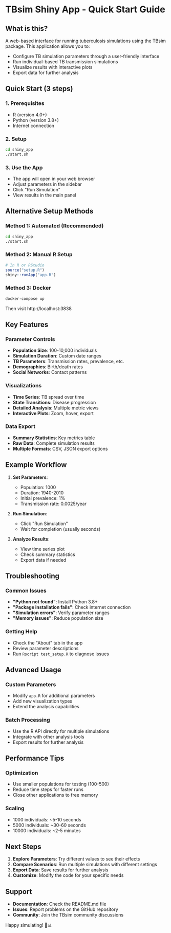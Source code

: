 # TBsim Shiny App - Quick Start Guide

## What is this?

A web-based interface for running tuberculosis simulations using the TBsim package. This application allows you to:

- Configure TB simulation parameters through a user-friendly interface
- Run individual-based TB transmission simulations
- Visualize results with interactive plots
- Export data for further analysis

## Quick Start (3 steps)

### 1. Prerequisites
- R (version 4.0+)
- Python (version 3.8+)
- Internet connection

### 2. Setup
```bash
cd shiny_app
./start.sh
```

### 3. Use the App
- The app will open in your web browser
- Adjust parameters in the sidebar
- Click "Run Simulation"
- View results in the main panel

## Alternative Setup Methods

### Method 1: Automated (Recommended)
```bash
cd shiny_app
./start.sh
```

### Method 2: Manual R Setup
```r
# In R or RStudio
source("setup.R")
shiny::runApp("app.R")
```

### Method 3: Docker
```bash
docker-compose up
```
Then visit http://localhost:3838

## Key Features

### Parameter Controls
- **Population Size**: 100-10,000 individuals
- **Simulation Duration**: Custom date ranges
- **TB Parameters**: Transmission rates, prevalence, etc.
- **Demographics**: Birth/death rates
- **Social Networks**: Contact patterns

### Visualizations
- **Time Series**: TB spread over time
- **State Transitions**: Disease progression
- **Detailed Analysis**: Multiple metric views
- **Interactive Plots**: Zoom, hover, export

### Data Export
- **Summary Statistics**: Key metrics table
- **Raw Data**: Complete simulation results
- **Multiple Formats**: CSV, JSON export options

## Example Workflow

1. **Set Parameters**:
   - Population: 1000
   - Duration: 1940-2010
   - Initial prevalence: 1%
   - Transmission rate: 0.0025/year

2. **Run Simulation**:
   - Click "Run Simulation"
   - Wait for completion (usually seconds)

3. **Analyze Results**:
   - View time series plot
   - Check summary statistics
   - Export data if needed

## Troubleshooting

### Common Issues
- **"Python not found"**: Install Python 3.8+
- **"Package installation fails"**: Check internet connection
- **"Simulation errors"**: Verify parameter ranges
- **"Memory issues"**: Reduce population size

### Getting Help
- Check the "About" tab in the app
- Review parameter descriptions
- Run `Rscript test_setup.R` to diagnose issues

## Advanced Usage

### Custom Parameters
- Modify `app.R` for additional parameters
- Add new visualization types
- Extend the analysis capabilities

### Batch Processing
- Use the R API directly for multiple simulations
- Integrate with other analysis tools
- Export results for further analysis

## Performance Tips

### Optimization
- Use smaller populations for testing (100-500)
- Reduce time steps for faster runs
- Close other applications to free memory

### Scaling
- 1000 individuals: ~5-10 seconds
- 5000 individuals: ~30-60 seconds
- 10000 individuals: ~2-5 minutes

## Next Steps

1. **Explore Parameters**: Try different values to see their effects
2. **Compare Scenarios**: Run multiple simulations with different settings
3. **Export Data**: Save results for further analysis
4. **Customize**: Modify the code for your specific needs

## Support

- **Documentation**: Check the README.md file
- **Issues**: Report problems on the GitHub repository
- **Community**: Join the TBsim community discussions

Happy simulating! 🦠📊
